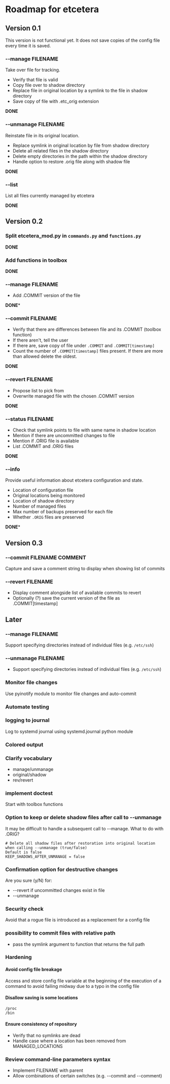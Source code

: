 # Roadmap for etcetera #

## Version 0.1 ##

This version is not functional yet. It does not save copies of the config file every time it is saved.

### --manage FILENAME ###

Take over file for tracking.

* Verify that file is valid
* Copy file over to shadow directory
* Replace file in original location by a symlink to the file in shadow directory
* Save copy of file with .etc_orig extension

**DONE**

### --unmanage FILENAME ###

Reinstate file in its original location.

* Replace symlink in original location by file from shadow directory
* Delete all related files in the shadow directory
* Delete empty directories in the path within the shadow directory
* Handle option to restore .orig file along with shadow file

**DONE**

### --list ###

List all files currently managed by etcetera

**DONE**

## Version 0.2 ##

### Split etcetera_mod.py in `commands.py` and `functions.py` ###

**DONE**

### Add functions in toolbox ###

**DONE**

### --manage FILENAME ###

* Add .COMMIT version of the file

**DONE***

### --commit FILENAME ###

* Verify that there are differences between file and its .COMMIT (toolbox function)
* If there aren't, tell the user
* If there are, save copy of file under `.COMMIT` and `.COMMIT[timestamp]`
* Count the number of `.COMMIT[timestamp]` files present. If there are more than allowed delete the oldest.

**DONE**

### --revert FILENAME ###

* Propose list to pick from
* Overwrite managed file with the chosen .COMMIT version

**DONE**

### --status FILENAME ###

* Check that symlink points to file with same name in shadow location
* Mention if there are uncommitted changes to file
* Mention if .ORIG file is available
* List .COMMIT and .ORIG files

**DONE**

### --info ###

Provide useful information about etcetera configuration and state.

* Location of configuration file
* Original locations being monitored
* Location of shadow directory
* Number of managed files
* Max number of backups preserved for each file
* Whether `.ORIG` files are preserved

**DONE***

## Version 0.3 ##

### --commit FILENAME COMMENT ###

Capture and save a comment string to display when showing list of commits

### --revert FILENAME ###

* Display comment alongside list of available commits to revert
* Optionally (?) save the current version of the file as .COMMIT[timestamp]

## Later ##

### --manage FILENAME ###

Support specifying directories instead of individual files (e.g. `/etc/ssh`)

### --unmanage FILENAME ###

* Support specifying directories instead of individual files (e.g. `/etc/ssh`)

### Monitor file changes ###

Use pyinotify module to monitor file changes and auto-commit

### Automate testing ###

### logging to journal ###

Log to systemd journal using systemd.journal python module

### Colored output ###

### Clarify vocabulary ###

* manage/unmanage
* original/shadow
* rev/revert

### implement doctest ###

Start with toolbox functions

### Option to keep or delete shadow files after call to --unmanage ####

It may be difficult to handle a subsequent call to --manage. What to do with .ORIG?

    # Delete all shadow files after restoration into original location when calling --unmanage (true/false)
    Default is false
    KEEP_SHADOWS_AFTER_UNMANAGE = false

### Confirmation option for destructive changes ###

Are you sure (y/N) for:

* --revert if uncommitted changes exist in file
* --unmanage

### Security check ###

Avoid that a rogue file is introduced as a replacement for a config file

### possibility to commit files with relative path ###

* pass the symlink argument to function that returns the full path

### Hardening ###

#### Avoid config file breakage ####

Access and store config file variable at the beginning of the execution of a command
to avoid failing midway due to a typo in the config file

#### Disallow saving is some locations ####

    /proc
    /bin

#### Ensure consistency of repository ####

* Verify that no symlinks are dead
* Handle case where a location has been removed from MANAGED_LOCATIONS

### Review command-line parameters syntax ###

* Implement FILENAME with parent
* Allow combinations of certain switches (e.g. --commit and --comment)